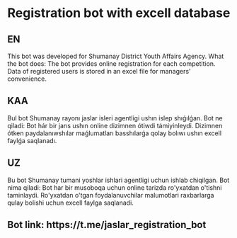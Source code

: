 # Registration bot with excell database
<h2>EN</h2>
<P>This bot was developed for Shumanay District Youth Affairs Agency.
What the bot does:
The bot provides online registration for each competition. Data of registered users is stored in an excel file for managers' convenience.</P>
<h2>KAA</h2>
<p>Bul bot Shumanay rayonı jaslar isleri agentligi ushın islep shıǵılǵan.
Bot ne qiladi:
Bot hár bir jarıs ushın online dizimnen ótiwdi támiyinleydi. Dizimnen ótken paydalanıwshılar maǵlumatları basshılarǵa qolay bolıwı ushın excell faylǵa saqlanadı.</p>
<h2>UZ</h2>
<p>Bu bot Shumanay tumani yoshlar ishlari agentligi uchun ishlab chiqilgan. 
Bot nima qiladi:
Bot har bir musoboqa uchun online tarizda ro'yxatdan o'tishni taminlaydi. Ro'yxatdan o'tgan foydalanuvchilar malumotlari raxbarlarga qulay bolishi uchun excell faylga saqlanadi. </p>
<h2>Bot link: https://t.me/jaslar_registration_bot</h2>
